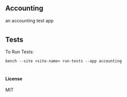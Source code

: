 ## Accounting

an accounting test app

#

## Tests

To Run Tests:
```
bench --site <site-name> run-tests --app accounting
```

#

#### License

MIT